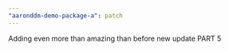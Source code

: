 ```yaml
---
"aaronddm-demo-package-a": patch
---
```


Adding even more than amazing than before new update PART 5
